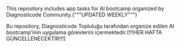 This repository includes app tasks for AI bootcamp organized by Diagnosticode Community.("""UPDATED WEEKLY""")

Bu repository,  Diagnosticode Topluluğu tarafından organize edilen AI bootcamp'inin uygulama görevlerini içermektedir.(!!!HER HAFTA GÜNCELLENECEKTİR!!!)
